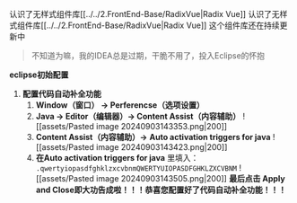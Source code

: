 认识了无样式组件库[[../../2.FrontEnd-Base/RadixVue|Radix Vue]] 
认识了无样式组件库[[../../2.FrontEnd-Base/RadixVue|Radix Vue]] 
这个组件库还在持续更新中

> 不知道为嘛，我的IDEA总是过期，干脆不用了，投入Eclipse的怀抱

**eclipse初始配置**
1. **配置代码自动补全功能**
	1. **Window（窗口） → Perferencse（选项设置）**
	2. **Java → Editor（编辑器）→ Content Assist（内容辅助）**
	![[assets/Pasted image 20240903143353.png|200]]
	3. **Content Assist（内容辅助）→** **Auto activation triggers for java**
	![[assets/Pasted image 20240903143423.png|200]]
	4. **在Auto activation triggers for java** 里填入：
		`.qwertyiopasdfghklzxcvbnmQWERTYUIOPASDFGHKLZXCVBNM`
	![[assets/Pasted image 20240903143505.png|200]]
**最后点击 Apply and Close即大功告成啦！！！恭喜您配置好了代码自动补全功能！！！**